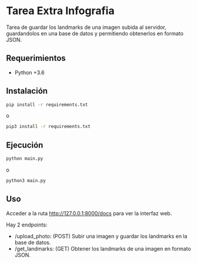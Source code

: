 # Tarea Extra Infografia

Tarea de guardar los landmarks de una imagen subida al servidor, guardandolos en una base de datos y permitiendo obtenerlos en formato JSON.

## Requerimientos

* Python +3.6

## Instalación

```bash
pip install -r requirements.txt
```
o
```bash
pip3 install -r requirements.txt
```

## Ejecución

```bash
python main.py
```
o
```bash
python3 main.py
```

## Uso

Acceder a la ruta http://127.0.0.1:8000/docs para ver la interfaz web.

Hay 2 endpoints:

* /upload_photo: (POST) Subir una imagen y guardar los landmarks en la base de datos.
* /get_landmarks: (GET) Obtener los landmarks de una imagen en formato JSON.